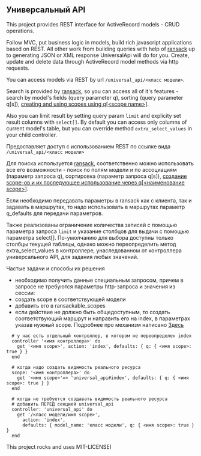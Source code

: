 Универсальный API
-----------------

This project provides REST interface for ActiveRecord models - CRUD operations.

Follow MVC, put business logic in models, build rich javascript applications based on REST.
All other work from building queries with help of [ransack](https://github.com/activerecord-hackery/ransack)
up to generating JSON or XML response UniversalApi will do for you.
Create, update and delete data through ActiveRecord model methods via http requests.

You can access models via REST by url `/universal_api/<класс модели>`.

Search is provided by [ransack](https://github.com/activerecord-hackery/ransack), so you can access all of it's features - search by model's fields (query parameter q), sorting (query parameter q[s]), [creating and using scopes using q[\<scope name\>]](https://github.com/activerecord-hackery/ransack#using-scopesclass-methods).

Also you can limit result by setting query param `limit` and explicity set result columns with `select[]`.
By default you can access only columns of current model's table,
but you can override method `extra_select_values` in your child controller.


Предоставляет доступ с использованием REST по ссылке вида `/universal_api/<класс модели>`

Для поиска используется [ransack](https://github.com/activerecord-hackery/ransack),
соответственно можно использовать все его возможности - поиск по полям модели и по ассоциациям (параметр запроса q),
сортировка (параметр запроса q[s]),
[создание scope-ов и их последующее использование через q[\<наименование scope\>]](https://github.com/activerecord-hackery/ransack#using-scopesclass-methods).

Если необходимо передавать параметры в ransack как с клиента, так и задавать в маршрутах,
то надо использовать в маршрутах параметр q_defaults для передачи параметров.

Также реализованы ограничение количества записей с помощью параметра запроса `limit` и указание столбцов для выдачи с помощью параметра select[].
По-умолчанию для выбора доступны только столбцы текущей таблицы,
однако можно переопределить метод extra_select_values в контроллере,
унаследованном от контроллера универсального API, для задания любых значений.

Частые задачи и способы их решения
 - необходимо получить данные специальным запросом, причем в запросе не требуются параметры http-запроса и значения из сессии:
 - создать scope в соответствующей модели
 - добавить его в ransackable_scopes
 - если действие не должно быть общедоступным, то создать соответствующий маршрут и направить его на index, в параметрах указав нужный scope. Подробнее про механизм написано [Здесь](https://github.com/activerecord-hackery/ransack#using-scopesclass-methods)
```
  # у нас есть отдельный контроллер, в котором не переопределен index
  controller '<имя контроллера>' do
    get '<имя scope>', action: 'index', defaults: { q: { <имя scope>: true } }
  end

  # когда надо создать видимость реального ресурса
  scope: '<имя контроллера>' do
    get '<имя scope>'=> 'universal_api#index', defaults: { q: { <имя scope>: true } }
  end

  # когда не требуется создавать видимость реального ресурса
  # добавить ПЕРЕД секцией universal_api
  controller: 'universal_api' do
    get '/класс модели/имя scope>',
      action: 'index',
      defaults: { model_name: 'класс модели', q: { <имя scope>: true } }
  end
```

This project rocks and uses MIT-LICENSE)
